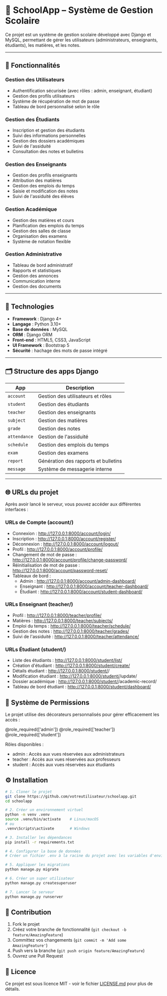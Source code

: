 # 🏫 SchoolApp – Système de Gestion Scolaire

Ce projet est un système de gestion scolaire développé avec Django et MySQL, permettant de gérer les utilisateurs (administrateurs, enseignants, étudiants), les matières, et les notes.

---

## 🚀 Fonctionnalités

### Gestion des Utilisateurs
- Authentification sécurisée (avec rôles : admin, enseignant, étudiant)
- Gestion des profils utilisateurs
- Système de récupération de mot de passe
- Tableau de bord personnalisé selon le rôle

### Gestion des Étudiants
- Inscription et gestion des étudiants
- Suivi des informations personnelles
- Gestion des dossiers académiques
- Suivi de l'assiduité
- Consultation des notes et bulletins

### Gestion des Enseignants
- Gestion des profils enseignants
- Attribution des matières
- Gestion des emplois du temps
- Saisie et modification des notes
- Suivi de l'assiduité des élèves

### Gestion Académique
- Gestion des matières et cours
- Planification des emplois du temps
- Gestion des salles de classe
- Organisation des examens
- Système de notation flexible

### Gestion Administrative
- Tableau de bord administratif
- Rapports et statistiques
- Gestion des annonces
- Communication interne
- Gestion des documents

---

## 🧱 Technologies

- **Framework** : Django 4+
- **Langage** : Python 3.10+
- **Base de données** : MySQL
- **ORM** : Django ORM
- **Front-end** : HTML5, CSS3, JavaScript
- **UI Framework** : Bootstrap 5
- **Sécurité** : hachage des mots de passe intégré

---

## 🗂️ Structure des apps Django

| App         | Description                              |
|-------------|------------------------------------------|
| `account`   | Gestion des utilisateurs et rôles        |
| `student`   | Gestion des étudiants                    |
| `teacher`   | Gestion des enseignants                  |
| `subject`   | Gestion des matières                     |
| `grade`     | Gestion des notes                        |
| `attendance`| Gestion de l'assiduité                  |
| `schedule`  | Gestion des emplois du temps            |
| `exam`      | Gestion des examens                     |
| `report`    | Génération des rapports et bulletins    |
| `message`   | Système de messagerie interne           |

---

## 🌐 URLs du projet
Après avoir lancé le serveur, vous pouvez accéder aux différentes interfaces :

### URLs de Compte (account/)
- Connexion : http://127.0.0.1:8000/account/login/
- Inscription : http://127.0.0.1:8000/account/register/
- Déconnexion : http://127.0.0.1:8000/account/logout/
- Profil : http://127.0.0.1:8000/account/profile/
- Changement de mot de passe : http://127.0.0.1:8000/account/profile/change-password/
- Réinitialisation de mot de passe : http://127.0.0.1:8000/account/password-reset/
- Tableaux de bord :
  - Admin : http://127.0.0.1:8000/account/admin-dashboard/
  - Enseignant : http://127.0.0.1:8000/account/teacher-dashboard/
  - Étudiant : http://127.0.0.1:8000/account/student-dashboard/

### URLs Enseignant (teacher/)
- Profil : http://127.0.0.1:8000/teacher/profile/
- Matières : http://127.0.0.1:8000/teacher/subjects/
- Emploi du temps : http://127.0.0.1:8000/teacher/schedule/
- Gestion des notes : http://127.0.0.1:8000/teacher/grades/
- Suivi de l'assiduité : http://127.0.0.1:8000/teacher/attendance/

### URLs Étudiant (student/)
- Liste des étudiants : http://127.0.0.1:8000/student/list/
- Création d'étudiant : http://127.0.0.1:8000/student/create/
- Détails étudiant : http://127.0.0.1:8000/student/<id>/
- Modification étudiant : http://127.0.0.1:8000/student/<id>/update/
- Dossier académique : http://127.0.0.1:8000/student/<id>/academic-record/
- Tableau de bord étudiant : http://127.0.0.1:8000/student/dashboard/

## 🔐 Système de Permissions
Le projet utilise des décorateurs personnalisés pour gérer efficacement les accès :

@role_required(['admin'])
@role_required(['teacher'])
@role_required(['student'])

Rôles disponibles :
- admin : Accès aux vues réservées aux administrateurs
- teacher : Accès aux vues réservées aux professeurs
- student : Accès aux vues réservées aux étudiants

## ⚙️ Installation

```bash
# 1. Cloner le projet
git clone https://github.com/votreutilisateur/schoolapp.git
cd schoolapp

# 2. Créer un environnement virtuel
python -m venv .venv
source .venv/bin/activate    # Linux/macOS
# ou
.venv\Scripts\activate       # Windows

# 3. Installer les dépendances
pip install -r requirements.txt

# 4. Configurer la base de données
# Créer un fichier .env à la racine du projet avec les variables d'environnement

# 5. Appliquer les migrations
python manage.py migrate

# 6. Créer un super utilisateur
python manage.py createsuperuser

# 7. Lancer le serveur
python manage.py runserver
```

## 📝 Contribution

1. Fork le projet
2. Créez votre branche de fonctionnalité (`git checkout -b feature/AmazingFeature`)
3. Committez vos changements (`git commit -m 'Add some AmazingFeature'`)
4. Push vers la branche (`git push origin feature/AmazingFeature`)
5. Ouvrez une Pull Request

## 📄 Licence

Ce projet est sous licence MIT - voir le fichier [LICENSE.md](LICENSE.md) pour plus de détails.
